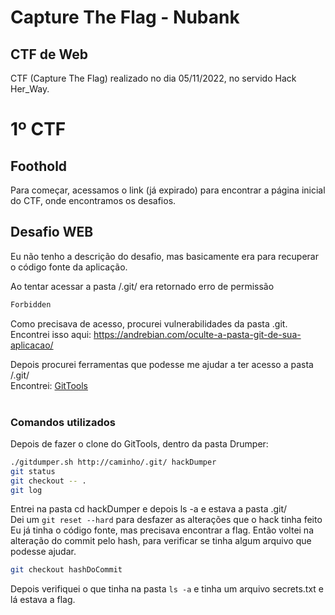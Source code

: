 # Capture The Flag - Nubank

## CTF de Web

CTF (Capture The Flag) realizado no dia 05/11/2022, no servido Hack Her_Way.

# 1º CTF

## Foothold

Para começar, acessamos o link (já expirado) para encontrar a página inicial do CTF, onde encontramos os desafios.

## Desafio WEB

Eu não tenho a descrição do desafio, mas basicamente era para recuperar o código fonte da aplicação.</br>

Ao tentar acessar a pasta /.git/ era retornado erro de permissão

```bash
Forbidden
```

Como precisava de acesso, procurei vulnerabilidades da pasta .git. Encontrei isso aqui: <https://andrebian.com/oculte-a-pasta-git-de-sua-aplicacao/> </br>

Depois procurei ferramentas que podesse me ajudar a ter acesso a pasta /.git/ </br>
Encontrei: <a href="https://github.com/internetwache/GitTools">GitTools</a> </br> </br>

### Comandos utilizados

Depois de fazer o clone do GitTools, dentro da pasta Drumper:

```bash
./gitdumper.sh http://caminho/.git/ hackDumper
git status    
git checkout -- .  
git log    
```

Entrei na pasta cd hackDumper e depois ls -a e estava a pasta .git/ </br>
Dei um <code>git reset --hard</code> para desfazer as alterações que o hack tinha feito </br>
Eu já tinha o código fonte, mas precisava encontrar a flag. Então voltei na alteração do commit pelo hash, para verificar se tinha algum arquivo que podesse ajudar.<br>

```bash
git checkout hashDoCommit
```

Depois verifiquei o que tinha na pasta <code>ls -a</code> e tinha um arquivo secrets.txt e lá estava a flag.
